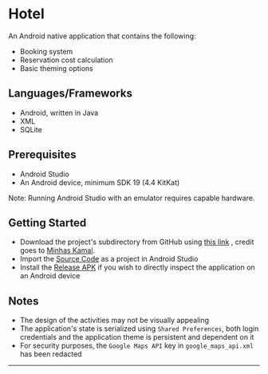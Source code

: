 Hotel
==============================

An Android native application that contains the following:

* Booking system
* Reservation cost calculation
* Basic theming options

Languages/Frameworks
------------

* Android, written in Java
* XML
* SQLite

Prerequisites
------------

* Android Studio
* An Android device, minimum SDK 19 (4.4 KitKat)

Note: Running Android Studio with an emulator requires capable hardware.

Getting Started
------------

* Download the project's subdirectory from GitHub
  using [this link](https://minhaskamal.github.io/DownGit/#/home?url=https://github.com/tariqshaban/bachelor-projects/tree/master/2nd_year/2nd_semester/se412_android/hotel)
  , credit goes to [Minhas Kamal](https://minhaskamal.github.io).
* Import the [Source Code](source_code) as a project in Android Studio
* Install the [Release APK](release_apk) if you wish to directly inspect the application on an Android device

Notes
------------

* The design of the activities may not be visually appealing
* The application's state is serialized using `Shared Preferences`, both login credentials and the application theme is
  persistent and dependent on it
* For security purposes, the `Google Maps API` key in `google_maps_api.xml` has been redacted

--------